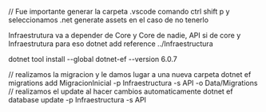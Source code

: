// Fue importante generar la carpeta .vscode comando ctrl shift p y seleccionamos .net generate assets en el caso de no tenerlo

Infraestrutura va a depender de Core y Core de nadie, API si de core y Infraestrutura para eso
dotnet add reference ../Infraestructura

dotnet tool install --global dotnet-ef --version 6.0.7

<!-- Patron de repositorios -->

// realizamos la migracion y le damos lugar a una nueva carpeta
dotnet ef migrations add MigracionInicial -p Infraestructura -s API -o Data/Migrations
// realizamos el update al hacer cambios automaticamente
dotnet ef database update -p Infraestructura -s API
